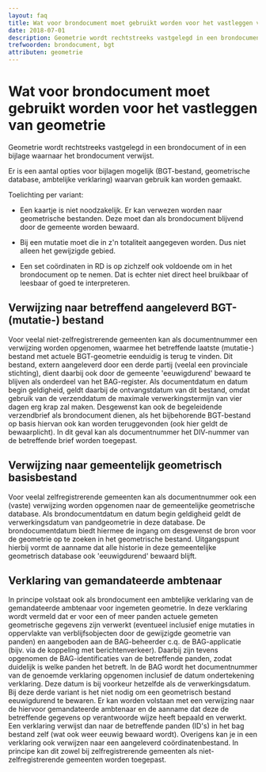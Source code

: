 ```yaml
---
layout: faq
title: Wat voor brondocument moet gebruikt worden voor het vastleggen van geometrie
date: 2018-07-01
description: Geometrie wordt rechtstreeks vastgelegd in een brondocument of in een bijlage waarnaar het brondocument verwijst. Er is een aantal opties voor bijlagen mogelijk (BGT-bestand, geometrische database, ambtelijke verklaring).
trefwoorden: brondocument, bgt
attributen: geometrie
---
```


# Wat voor brondocument moet gebruikt worden voor het vastleggen van geometrie

Geometrie wordt rechtstreeks vastgelegd in een brondocument of in een bijlage waarnaar het brondocument verwijst.

Er is een aantal opties voor bijlagen mogelijk (BGT-bestand, geometrische database, ambtelijke verklaring) waarvan gebruik kan worden gemaakt.

Toelichting per variant:

- Een kaartje is niet noodzakelijk. Er kan verwezen worden naar geometrische bestanden. Deze moet dan als brondocument blijvend door de gemeente worden bewaard.

- Bij een mutatie moet die in z'n totaliteit aangegeven worden. Dus niet alleen het gewijzigde gebied.

- Een set coördinaten in RD is op zichzelf ook voldoende om in het brondocument op te nemen. Dat is echter niet direct heel bruikbaar of leesbaar of goed te interpreteren.

## Verwijzing naar betreffend aangeleverd BGT- (mutatie-) bestand

Voor veelal niet-zelfregistrerende gemeenten kan als documentnummer een verwijzing worden opgenomen, waarmee het betreffende laatste (mutatie-) bestand met actuele BGT-geometrie eenduidig is terug te vinden. Dit bestand, extern aangeleverd door een derde partij (veelal een provinciale stichting), dient daarbij ook door de gemeente 'eeuwigdurend' bewaard te blijven als onderdeel van het BAG-register. Als documentdatum en datum begin geldigheid, geldt daarbij de ontvangstdatum van dit bestand, omdat gebruik van de verzenddatum de maximale verwerkingstermijn van vier dagen erg krap zal maken. Desgewenst kan ook de begeleidende verzendbrief als brondocument dienen, als het bijbehorende BGT-bestand op basis hiervan ook kan worden teruggevonden (ook hier geldt de bewaarplicht). In dit geval kan als documentnummer het DIV-nummer van de betreffende brief worden toegepast.

## Verwijzing naar gemeentelijk geometrisch basisbestand

Voor veelal zelfregistrerende gemeenten kan als documentnummer ook een (vaste) verwijzing worden opgenomen naar de gemeentelijke geometrische database. Als brondocumentdatum en datum begin geldigheid geldt de verwerkingsdatum van pandgeometrie in deze database. De brondocumentdatum biedt hiermee de ingang om desgewenst de bron voor de geometrie op te zoeken in het geometrische bestand. Uitgangspunt hierbij vormt de aanname dat alle historie in deze gemeentelijke geometrisch database ook 'eeuwigdurend' bewaard blijft.

## Verklaring van gemandateerde ambtenaar

In principe volstaat ook als brondocument een ambtelijke verklaring van de gemandateerde ambtenaar voor ingemeten geometrie. In deze verklaring wordt vermeld dat er voor een of meer panden actuele gemeten geometrische gegevens zijn verwerkt (eventueel inclusief enige mutaties in oppervlakte van verblijfsobjecten door de gewijzigde geometrie van panden) en aangeboden aan de BAG-beheerder c.q. de BAG-applicatie (bijv. via de koppeling met berichtenverkeer). Daarbij zijn tevens opgenomen de BAG-identificaties van de betreffende panden, zodat duidelijk is welke panden het betreft. In de BAG wordt het documentnummer van de genoemde verklaring opgenomen inclusief de datum ondertekening verklaring. Deze datum is bij voorkeur hetzelfde als de verwerkingsdatum. Bij deze derde variant is het niet nodig om een geometrisch bestand eeuwigdurend te bewaren. Er kan worden volstaan met een verwijzing naar de hiervoor gemandateerde ambtenaar en de aanname dat deze de betreffende gegevens op verantwoorde wijze heeft bepaald en verwerkt. Een verklaring verwijst dan naar de betreffende panden (ID's) in het bag bestand zelf (wat ook weer eeuwig bewaard wordt). Overigens kan je in een verklaring ook verwijzen naar een aangeleverd coördinatenbestand. In principe kan dit zowel bij zelfregistrerende gemeenten als niet-zelfregistrerende gemeenten worden toegepast.
